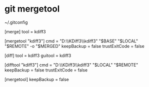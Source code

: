 # git mergetool
~/.gitconfig

[merge]
	tool = kdiff3

[mergetool "kdiff3"]
	cmd = \"D:\\\\KDiff3\\\\kdiff3\" "$BASE" "$LOCAL" "$REMOTE" -o "$MERGED"
  keepBackup = false
  trustExitCode = false	

[diff]
    tool = kdiff3
    guitool = kdiff3    

[difftool "kdiff3"]
    cmd = \"D:\\\\KDiff3\\\\kdiff3\" "$LOCAL" "$REMOTE"
    keepBackup = false
    trustExitCode = false

[mergetool]
    keepBackup = false